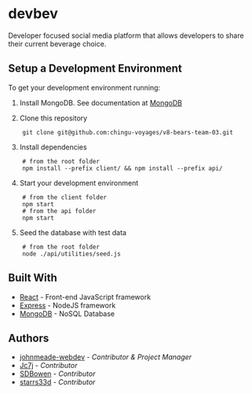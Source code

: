 # devbev

Developer focused social media platform that allows developers to share their current beverage choice.

## Setup a Development Environment

To get your development environment running:

1. Install MongoDB. See documentation at [MongoDB](https://www.mongodb.com/download-center/community)

2. Clone this repository

```
    git clone git@github.com:chingu-voyages/v8-bears-team-03.git
```

3. Install dependencies

```
    # from the root folder
    npm install --prefix client/ && npm install --prefix api/
```

4. Start your development environment

```
    # from the client folder
    npm start
    # from the api folder
    npm start
```

5. Seed the database with test data

```
    # from the root folder
    node ./api/utilities/seed.js
```

## Built With

- [React](https://reactjs.org/) - Front-end JavaScript framework
- [Express](https://expressjs.com/) - NodeJS framework
- [MongoDB](https://www.mongodb.com/) - NoSQL Database

## Authors

- [johnmeade-webdev](https://github.com/johnmeade-webdev) - _Contributor & Project Manager_
- [Jc7j](https://github.com/Jc7j) - _Contributor_
- [SDBowen](https://github.com/SDBowen) - _Contributor_
- [starrs33d](https://github.com/starrs33d) - _Contributor_
